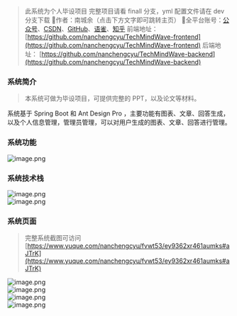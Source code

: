 > 此系统为个人毕设项目
> 完整项目请看 finall 分支，yml 配置文件请在 dev 分支下载
> 💫作者：南城余（点击下方文字即可跳转主页）
> 🌟全平台账号：[公众号](https://mp.weixin.qq.com/s/hbpMZs_qY0rdZPLARJo7Hw)、[CSDN](https://blog.csdn.net/m0_63031112?spm=1000.2115.3001.5343)、[GitHub](https://github.com/nanchengcyu)、[语雀](https://www.yuque.com/nanchengcyu)、[知乎](https://www.zhihu.com/people/nanchengyu)
> 前端地址：
> [https://github.com/nanchengcyu/TechMindWave-frontend](https://github.com/nanchengcyu/TechMindWave-frontend)
> 后端地址：
> [https://github.com/nanchengcyu/TechMindWave-backend](https://github.com/nanchengcyu/TechMindWave-backend)

<a name="kbWsl"></a>

### 系统简介

> 本系统可做为毕设项目，可提供完整的 PPT，以及论文等材料。

系统基于 Spring Boot 和 Ant Design Pro ，主要功能有图表、文章、回答生成，以及个人信息管理，管理员管理，可以对用户生成的图表、文章、回答进行管理。
<a name="xk4HA"></a>

### 系统功能

![image.png](https://cdn.nlark.com/yuque/0/2024/png/38420467/1716968846775-4e53eccf-2cc9-4057-b3af-2233420aad24.png#averageHue=%23fcfcfc&clientId=u44af871c-17af-4&from=paste&height=291&id=pfMUb&originHeight=364&originWidth=761&originalType=binary&ratio=1.25&rotation=0&showTitle=false&size=17202&status=done&style=none&taskId=u5efe6323-860a-41a6-8cad-8ea9e01eea5&title=&width=608.8)
<a name="xKQCZ"></a>

### 系统技术栈

![image.png](https://cdn.nlark.com/yuque/0/2024/png/38420467/1716969043248-32a3f31e-cfff-4373-b519-141b976adb0d.png#averageHue=%23f8f8f8&clientId=u44af871c-17af-4&from=paste&height=494&id=u73a28274&originHeight=618&originWidth=1060&originalType=binary&ratio=1.25&rotation=0&showTitle=false&size=195083&status=done&style=none&taskId=ub051e503-3126-4a75-a2ed-8aaf67270a2&title=&width=848)<br />![image.png](https://cdn.nlark.com/yuque/0/2024/png/38420467/1716969050834-fc5f382c-4cee-4f3f-adaa-2dc2115d0a79.png#averageHue=%23f1f0f0&clientId=u44af871c-17af-4&from=paste&height=588&id=u4e9f8a76&originHeight=735&originWidth=1316&originalType=binary&ratio=1.25&rotation=0&showTitle=false&size=339926&status=done&style=none&taskId=uefe82fa8-23ef-43e7-99e5-42494329e17&title=&width=1052.8)
<a name="ZLhdv"></a>

### 系统页面

> 完整系统截图可访问
> [https://www.yuque.com/nanchengcyu/fvwt53/ey9362xr461aumks#aJTrK](https://www.yuque.com/nanchengcyu/fvwt53/ey9362xr461aumks#aJTrK)

![image.png](https://cdn.nlark.com/yuque/0/2024/png/38420467/1712159127165-d45348dc-9fb4-4cbb-98be-a87af8231479.png#averageHue=%230b120d&clientId=u08bfe84d-722f-4&from=paste&height=740&id=u3e32b2f8&originHeight=925&originWidth=1912&originalType=binary&ratio=1&rotation=0&showTitle=false&size=1728750&status=done&style=none&taskId=ue3c3744f-f1bb-489e-a545-192c3333578&title=&width=1529.6)<br />![image.png](https://cdn.nlark.com/yuque/0/2024/png/38420467/1712950666179-0856b590-e3c6-439c-ae85-87dc450529f4.png#averageHue=%23e5e3e3&clientId=ud12fc6c9-8765-4&from=paste&height=951&id=u62a4a693&originHeight=951&originWidth=1880&originalType=binary&ratio=1&rotation=0&showTitle=false&size=218822&status=done&style=none&taskId=u6c5d3af7-4cb2-41ee-81c0-4857fdb0879&title=&width=1880)<br />![image.png](https://cdn.nlark.com/yuque/0/2024/png/38420467/1712950421427-68066385-71a5-4269-951c-51e5266c12bb.png#averageHue=%23e7e6e6&clientId=ud12fc6c9-8765-4&from=paste&height=911&id=u0f39834e&originHeight=911&originWidth=1889&originalType=binary&ratio=1&rotation=0&showTitle=false&size=180181&status=done&style=none&taskId=u6960dddf-35dd-48fb-b4ff-584d3bf2acf&title=&width=1889)<br />![image.png](https://cdn.nlark.com/yuque/0/2024/png/38420467/1712950446890-3a8b7f69-e76e-4f67-88e2-09dd28efa71f.png#averageHue=%23e3e3e3&clientId=ud12fc6c9-8765-4&from=paste&height=926&id=u1f759b0b&originHeight=926&originWidth=1886&originalType=binary&ratio=1&rotation=0&showTitle=false&size=266391&status=done&style=none&taskId=u76096578-788d-4fdd-afa4-bb07dbfa7b7&title=&width=1886)

